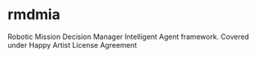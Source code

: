 # rmdmia
 Robotic Mission Decision Manager Intelligent Agent framework. Covered under Happy Artist License Agreement
